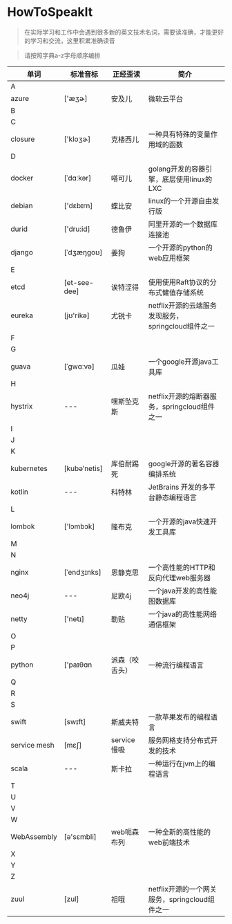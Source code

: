 # HowToSpeakIt

>在实际学习和工作中会遇到很多新的英文技术名词，需要读准确，才能更好的学习和交流，这里积累准确读音

>请按照字典a-z字母顺序编排

|单词|标准音标|正经歪读|简介|
|---|---|---|---|
|A|
|azure|['æʒɚ]|安及儿|微软云平台|
|B|
|C|
|closure|['kloʒɚ]|克楼西儿|一种具有特殊的变量作用域的函数|
|D|
|docker|[ˈdɑːkər]|嗒可儿|golang开发的容器引擎，底层使用linux的LXC|
|debian|['dɛbɪrn]|蝶比安|linux的一个开源自由发行版|
|durid|['dru:id]|德鲁伊|阿里开源的一个数据库连接池|
|django|[ˈdʒæŋɡoʊ]|姜狗|一个开源的python的web应用框架|
|E|
|etcd|[et-see-dee]|诶特涩得|使用使用Raft协议的分布式健值存储系统|
|eureka|[jʊ'rikə]|尤锐卡|netflix开源的云端服务发现服务，springcloud组件之一|
|F|
|G|
|guava|[ˈɡwɑːvə]|瓜娃|一个google开源java工具库|
|H|
|hystrix|---|嘿斯坠克斯|netflix开源的熔断器服务，springcloud组件之一|
|I|
|J|
|K|
|kubernetes|[kubə’netis]|库伯耐踢死|google开源的著名容器编排系统|
|kotlin|---|科特林|JetBrains 开发的多平台静态编程语言|
|L|
|lombok|['lɔmbɔk]|隆布克|一个开源的java快速开发工具库|
|M|
|N|
|nginx|[ˈendʒɪnks]|恩静克思|一个高性能的HTTP和反向代理web服务器|
|neo4j|---|尼欧4j|一个java开发的高性能图数据库|
|netty|['netɪ]|勒贴|一个java的高性能网络通信框架|
|O|
|P|
|python|['paɪθɑn|派森（咬舌头）|一种流行编程语言|
|Q|
|R|
|S|
|swift|[swɪft]|斯威夫特|一款苹果发布的编程语言|
|service mesh|[mɛʃ]|service慢吸|服务网格支持分布式开发的技术|
|scala|---|斯卡拉|一种运行在jvm上的编程语言|
|T|
|U|
|V|
|W|
|WebAssembly|[ə'sɛmbli]|web呃森布列|一种全新的高性能的web前端技术|
|X|
|Y|
|Z|
|zuul|[zul]|祖哦|netflix开源的一个网关服务，springcloud组件之一|


